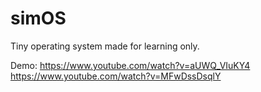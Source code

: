 # simOS
Tiny operating system made for learning only.

Demo:
https://www.youtube.com/watch?v=aUWQ_VIuKY4
https://www.youtube.com/watch?v=MFwDssDsqlY
